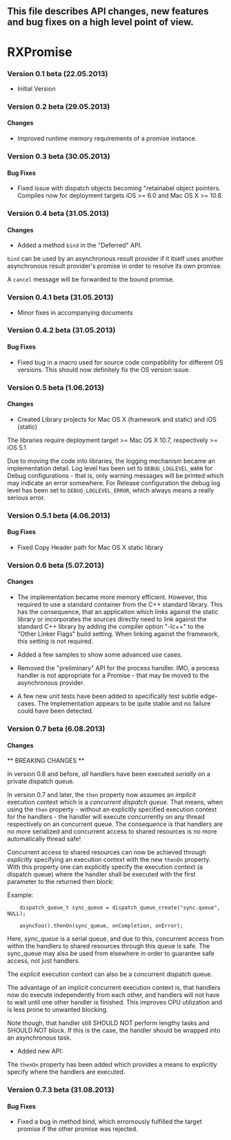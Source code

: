 ## This file describes API changes, new features and bug fixes on a high level point of view.

# RXPromise

### Version 0.1 beta (22.05.2013)

* Initial Version



### Version 0.2 beta (29.05.2013)

#### Changes

* Improved runtime memory requirements of a promise instance.


### Version 0.3 beta (30.05.2013)

#### Bug Fixes

* Fixed issue with dispatch objects becoming "retainabel object pointers. Compiles now for deployment targets iOS >= 6.0 and Mac OS X >= 10.8.


### Version 0.4 beta (31.05.2013)

#### Changes

* Added a method `bind` in the "Deferred" API.

`bind` can be used by an asynchronous result provider if it itself uses another asynchronous result provider's promise in order to resolve its own promise.

A `cancel` message will be forwarded to the bound promise.



### Version 0.4.1 beta (31.05.2013)

* Minor fixes in accompanying documents


### Version 0.4.2 beta (31.05.2013)

#### Bug Fixes

* Fixed bug in a macro used for source code compatibility for different OS versions. This should now definitely fix the OS version issue.


### Version 0.5 beta (1.06.2013)

#### Changes

* Created Library projects for Mac OS X (framework and static) and iOS (static)

The libraries require deployment target >= Mac OS X 10.7, respectively >= iOS 5.1

Due to moving the code into libraries, the logging mechanism became an implementation detail. Log level has been set to `DEBUG_LOGLEVEL_WARN` for Debug configurations - that is, only warning messages will be printed which may indicate an error somewhere. For Release configuration the debug log level has been set to `DEBUG_LOGLEVEL_ERROR`, which always means a really serious error.



### Version 0.5.1 beta (4.06.2013)

#### Bug Fixes

* Fixed Copy Header path for Mac OS X static library



### Version 0.6 beta (5.07.2013)

#### Changes 

* The implementation became more memory efficient. However, this required to use a standard container from the C++ standard library. This has the consequence, that an application which links against the static library or incorporates the sources directly need to link against the standard C++ library by adding the compiler option "-lc++" to the "Other Linker Flags" build setting. When linking against the framework, this setting is not required.


* Added a few samples to show some advanced use cases.


* Removed the "preliminary" API for the process handler. IMO, a process handler is not appropriate for a Promise - that may be moved to the asynchronous provider.


* A few new unit tests have been added to specifically test subtle edge-cases. The implementation appears to be quite stable and no failure could have been detected.


### Version 0.7 beta (6.08.2013)

#### Changes 

** BREAKING CHANGES **

 In version 0.6 and before, _all_ handlers have been executed _serially_ on a private dispatch queue.

In version 0.7 and later, the `then` property now assumes an _implicit_ execution context which is a _concurrent dispatch queue_. That means, when using the `then` property - without an explicitly specified execution context for the handlers - the handler will execute concurrently on any thread respectively on an concurrent queue. The consequence is that handlers are no more serialized and concurrent access to shared resources is no more automatically thread safe!

Concurrent access to shared resources can now be achieved through _explicitly_ specifying an execution context with the new `thenOn` property. With this property one can explicitly specify the execution context (a dispatch queue) where the handler shall be executed with the first parameter to the returned then block:

Example:

        dispatch_queue_t sync_queue = dispatch_queue_create("sync.queue", NULL);

        asyncFoo().thenOn(sync_queue, onCompletion, onError);

    
Here, _sync_queue_ is a serial queue, and due to this, concurrent access from within the handlers to shared resources through this queue is safe. The sync_queue may also be used from elsewhere in order to guarantee safe access, not just handlers.

The _explicit_ execution context can also be a concurrent dispatch queue.


The advantage of an implicit concurrent execution context is, that handlers now do execute independently from each other, and handlers will not have to wait until one other handler is finished. This improves CPU utilization and is less prone to unwanted blocking.

Note though, that handler still SHOULD NOT perform lengthy tasks and SHOULD NOT block. If this is the case, the handler should be wrapped into an asynchronous task.


* Added new API:  

The `thenOn` property has been added which provides a means to explicitly specify where the handlers are executed.



### Version 0.7.3 beta (31.08.2013)

#### Bug Fixes

* Fixed a bug in method bind, which errornously fulfilled the target promise if the other promise was rejected.


